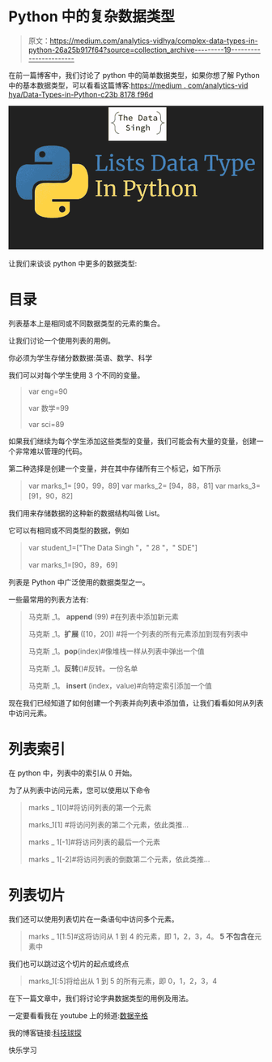 # Python 中的复杂数据类型

> 原文：<https://medium.com/analytics-vidhya/complex-data-types-in-python-26a25b917f64?source=collection_archive---------19----------------------->

在前一篇博客中，我们讨论了 python 中的简单数据类型，如果你想了解 Python 中的基本数据类型，可以看看这篇博客:[https://medium . com/analytics-vid hya/Data-Types-in-Python-c23b 8178 f96d](/analytics-vidhya/data-types-in-python-c23b8178f96d)

![](img/0350ffce65360ca91d453200eeb843cc.png)

让我们来谈谈 python 中更多的数据类型:

# 目录

列表基本上是相同或不同数据类型的元素的集合。

让我们讨论一个使用列表的用例。

你必须为学生存储分数数据:英语、数学、科学

我们可以对每个学生使用 3 个不同的变量。

> var eng=90
> 
> var 数学=99
> 
> var sci=89

如果我们继续为每个学生添加这些类型的变量，我们可能会有大量的变量，创建一个非常难以管理的代码。

第二种选择是创建一个变量，并在其中存储所有三个标记，如下所示

> var marks_1= [90，99，89]
> var marks_2= [94，88，81]
> var marks_3= [91，90，82]

我们用来存储数据的这种新的数据结构叫做 List。

它可以有相同或不同类型的数据，例如

> var student_1=["The Data Singh "，" 28 "，" SDE"]
> 
> var marks_1=[90，89，69]

列表是 Python 中广泛使用的数据类型之一。

一些最常用的列表方法有:

> 马克斯 _1。 **append** (99) #在列表中添加新元素
> 
> 马克斯 _1。**扩展** ([10，20]) #将一个列表的所有元素添加到现有列表中
> 
> 马克斯 _1。**pop**(index)#像堆栈一样从列表中弹出一个值
> 
> 马克斯 _1。**反转**()#反转。一份名单
> 
> 马克斯 _1。 **insert** (index，value)#向特定索引添加一个值

现在我们已经知道了如何创建一个列表并向列表中添加值，让我们看看如何从列表中访问元素。

# 列表索引

在 python 中，列表中的索引从 0 开始。

为了从列表中访问元素，您可以使用以下命令

> marks _ 1[0]#将访问列表的第一个元素
> 
> marks_1[1] #将访问列表的第二个元素，依此类推…
> 
> marks _ 1[-1]#将访问列表的最后一个元素
> 
> marks _ 1[-2]#将访问列表的倒数第二个元素，依此类推…

# 列表切片

我们还可以使用列表切片在一条语句中访问多个元素。

> marks _ 1[1:5]#这将访问从 1 到 4 的元素，即 1，2，3，4。 **5 不包含在**元素中

我们也可以跳过这个切片的起点或终点

> marks_1[:5]将给出从 1 到 5 的所有元素，即 0，1，2，3，4

在下一篇文章中，我们将讨论字典数据类型的用例及用法。

一定要看看我在 youtube 上的频道:[数据辛格](https://www.youtube.com/TheDataSingh)

我的博客链接:[科技球探](https://techscouter.blogspot.com/)

快乐学习